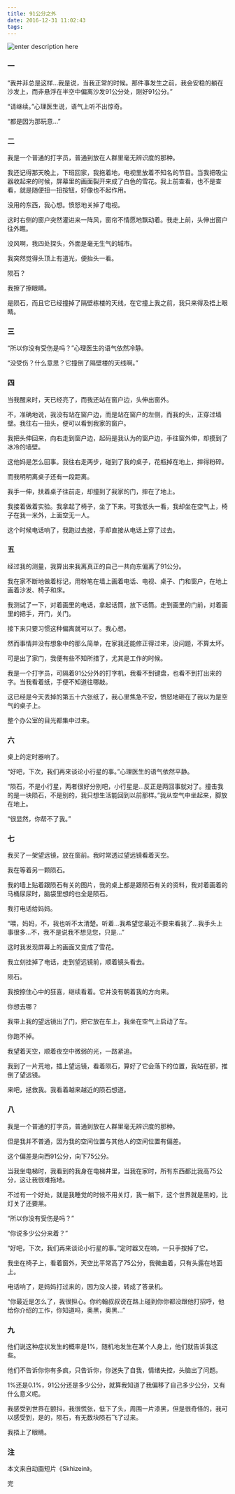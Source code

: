 ```yaml
---
title: 91公分之外
date: 2016-12-31 11:02:43
tags:
---
```


![enter description here][1]

### 一

“我并非总是这样...我是说，当我正常的时候。那件事发生之前，我会安稳的躺在沙发上，而非悬浮在半空中偏离沙发91公分处，刚好91公分。”

“请继续。”心理医生说，语气上听不出惊奇。

“都是因为那玩意...”

### 二

我是一个普通的打字员，普通到放在人群里毫无辨识度的那种。

我还记得那天晚上，下班回家，我拖着地，电视里放着不知名的节目。当我把吸尘器收起来的时候，屏幕里的画面裂开来成了白色的雪花。我上前查看，也不是查看，就是随便扭一扭按钮，好像也不起作用。

没用的东西，我心想。愤怒地关掉了电视。

这时右侧的窗户突然灌进来一阵风，窗帘不情愿地飘动着。我走上前，头伸出窗户往外瞧。

没风啊，我四处探头，外面是毫无生气的城市。

我突然觉得头顶上有道光，便抬头一看。

陨石？

我擦了擦眼睛。

是陨石，而且它已经撞掉了隔壁栋楼的天线，在它撞上我之前，我只来得及捂上眼睛。

### 三

“所以你没有受伤是吗？”心理医生的语气依然冷静。

“没受伤？什么意思？它撞倒了隔壁楼的天线啊。”

### 四

当我醒来时，天已经亮了，而我还站在窗户边，头伸出窗外。

不，准确地说，我没有站在窗户边，而是站在窗户的左侧，而我的头，正穿过墙壁。我往右一扭头，便可以看到我家的窗户。

我把头伸回来，向右走到窗户边，起码是我认为的窗户边，手往窗外伸，却摸到了冰冷的墙壁。

这他妈是怎么回事。我往右走两步，碰到了我的桌子，花瓶掉在地上，摔得粉碎。

而我明明离桌子还有一段距离。

我手一伸，扶着桌子往前走，却撞到了我家的门，摔在了地上。

我接着做着实验。我拿起了椅子，坐了下来。可我低头一看，我却坐在空气上，椅子在我一米外，上面空无一人。

这个时候电话响了，我跑过去接，手却直接从电话上穿了过去。

### 五

经过我的测量，我算出来我离真正的自己一共向东偏离了91公分。

我在家不断地做着标记，用粉笔在墙上画着电话、电视、桌子、门和窗户，在地上画着沙发、椅子和床。

我测试了一下，对着画里的电话，拿起话筒，放下话筒。走到画里的门前，对着画里的把手，开门，关门。

接下来只要习惯这种偏离就可以了。我心想。

然而事情并没有想象中的那么简单，在家我还能修正得过来，没问题，不算太坏。

可是出了家门，我便有些不知所措了，尤其是工作的时候。

我是一个打字员，可隔着91公分外的打字机，我看不到键盘，也看不到打出来的字。当我看着纸，手便不知道往哪敲。

这已经是今天丢掉的第五十六张纸了，我心里焦急不安，愤怒地砸在了我以为是空气的桌子上。

整个办公室的目光都集中过来。

### 六

桌上的定时器响了。

“好吧，下次，我们再来谈论小行星的事。”心理医生的语气依然平静。

“陨石，不是小行星，两者很好分别吧，小行星是...反正是两回事就对了。撞击我的是一块陨石，不是别的，我只想生活能回到以前那样。”我从空气中坐起来，脚放在地上。

“很显然，你帮不了我。”

### 七

我买了一架望远镜，放在窗前。我时常透过望远镜看着天空。

我在等着另一颗陨石。

我的墙上贴着跟陨石有关的图片，我的桌上都是跟陨石有关的资料，我对着画着的马桶尿尿时，脑袋里想的也全是陨石。

我打电话给妈妈。

“喂，妈妈，不，我也听不太清楚。听着...我希望您最近不要来看我了...我手头上事很多...不，我不是说我不想见您，只是...”

这时我发现屏幕上的画面又变成了雪花。

我立刻挂掉了电话，走到望远镜前，顺着镜头看去。

陨石。

我按捺住心中的狂喜，继续看着。它并没有朝着我的方向来。

你想去哪？

我带上我的望远镜出了门，把它放在车上，我坐在空气上启动了车。

你跑不掉。

我望着天空，顺着夜空中微弱的光，一路紧追。

我到了一片荒地，插上望远镜，看着陨石，算好了它会落下的位置，我站在那，推倒了望远镜。

来吧，拯救我。我看着越来越近的陨石想道。

### 八

我是一个普通的打字员，普通到放在人群里毫无辨识度的那种。

但是我并不普通，因为我的空间位置与其他人的空间位置有偏差。

这个偏差是向西91公分，向下75公分。

当我坐电梯时，我看到的我身在电梯井里，当我在家时，所有东西都比我高75公分，这让我很难拖地。

不过有一个好处，就是我睡觉的时候不用关灯，我一躺下，这个世界就是黑的，比灯关了还要黑。

“所以你没有受伤是吗？”

“你说多少公分来着？”

“好吧，下次，我们再来谈论小行星的事。”定时器又在响，一只手按掉了它。

我坐在椅子上，看着窗外，天空比平常高了75公分，我微曲着，只有头露在地面上。

电话响了，是妈妈打过来的，因为没人接，转成了答录机。

“你最近是怎么了，我很担心。你约翰叔叔说在路上碰到你你都没跟他打招呼，他给你介绍的工作，你知道吗，奥黑，奥黑...”

### 九

他们说这种症状发生的概率是1%，随机地发生在某个人身上，他们就告诉我这些。

他们不告诉你你有多疯，只告诉你，你迷失了自我，情绪失控，头脑出了问题。

1%还是0.1%，91公分还是多少公分，就算我知道了我偏移了自己多少公分，又有什么意义呢。

我感受到世界在颤抖，我很慌张，低下了头，周围一片漆黑，但是很奇怪的，我可以感受到，是的，陨石，有无数块陨石飞了过来。

我捂上了眼睛。


### 注

本文来自动画短片《Skhizein》。

完


[1]: /images/91_1.jpg